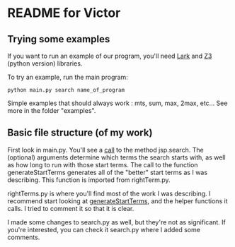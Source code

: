# README for Victor

## Trying some examples

If you want to run an example of our program, you'll need [Lark](https://github.com/lark-parser/lark) and [Z3](https://github.com/Z3Prover/z3) (python version) libraries.

To try an example, run the main program:

``python main.py search name_of_program``

Simple examples that should always work : mts, sum, max, 2max, etc... See more in the folder "examples".

## Basic file structure (of my work)

First look in main.py. You'll see a [call](https://github.com/stroudgr/par-join-search/blob/71d336b89b96cd22740e6ae57db08bc986227241/main.py#L54) to the method jsp.search. The (optional) arguments determine which terms the search starts with, as well as how long to run with those start terms. The call to the function generateStartTerms generates all of the "better" start terms as I was describing. This function is imported from rightTerm.py.

rightTerms.py is where you'll find most of the work I was describing. I recommend start looking at [generateStartTerms](https://github.com/stroudgr/par-join-search/blob/71d336b89b96cd22740e6ae57db08bc986227241/rightTerm.py#L140), and the helper functions it calls. I tried to comment it so that it is clear.

I made some changes to search.py as well, but they're not as significant. If you're interested, you can check it search.py where I added some comments.
